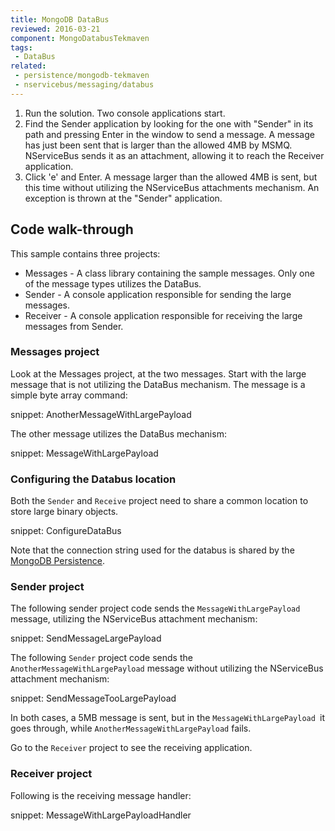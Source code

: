```yaml
---
title: MongoDB DataBus
reviewed: 2016-03-21
component: MongoDatabusTekmaven
tags:
 - DataBus
related:
 - persistence/mongodb-tekmaven
 - nservicebus/messaging/databus
---
```


 1. Run the solution. Two console applications start.
 1. Find the Sender application by looking for the one with "Sender" in its path and pressing Enter in the window to send a message. A message has just been sent that is larger than the allowed 4MB by MSMQ. NServiceBus sends it as an attachment, allowing it to reach the Receiver application.
 1. Click 'e' and Enter. A message larger than the allowed 4MB is sent, but this time without utilizing the NServiceBus attachments mechanism. An exception is thrown at the "Sender" application.


## Code walk-through

This sample contains three projects:

 * Messages - A class library containing the sample messages. Only one of the message types utilizes the DataBus.
 * Sender - A console application responsible for sending the large messages.
 * Receiver - A console application responsible for receiving the large messages from Sender.


### Messages project

Look at the Messages project, at the two messages. Start with the large message that is not utilizing the DataBus mechanism. The message is a simple byte array command:

snippet: AnotherMessageWithLargePayload

The other message utilizes the DataBus mechanism:

snippet: MessageWithLargePayload


### Configuring the Databus location

Both the `Sender` and `Receive` project need to share a common location to store large binary objects.

snippet: ConfigureDataBus

Note that the connection string used for the databus is shared by the [MongoDB Persistence](/persistence/mongodb-tekmaven).


### Sender project

The following sender project code sends the `MessageWithLargePayload `message, utilizing the NServiceBus attachment mechanism:

snippet: SendMessageLargePayload

The following `Sender` project code sends the `AnotherMessageWithLargePayload` message without utilizing the NServiceBus attachment mechanism:

snippet: SendMessageTooLargePayload

In both cases, a 5MB message is sent, but in the `MessageWithLargePayload `it goes through, while `AnotherMessageWithLargePayload` fails.

Go to the `Receiver` project to see the receiving application.


### Receiver project

Following is the receiving message handler:

snippet: MessageWithLargePayloadHandler